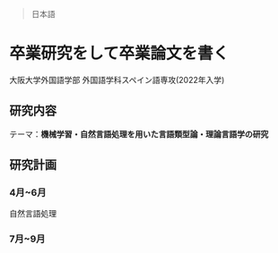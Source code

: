 > 日本語
# 卒業研究をして卒業論文を書く
大阪大学外国語学部
外国語学科スペイン語専攻(2022年入学)
## 研究内容
テーマ：**機械学習・自然言語処理を用いた言語類型論・理論言語学の研究**
## 研究計画
### 4月~6月
自然言語処理
### 7月~9月
